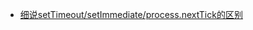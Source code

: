 * [
细说setTimeout/setImmediate/process.nextTick的区别](https://blog.csdn.net/hkh_1012/article/details/53453138)



